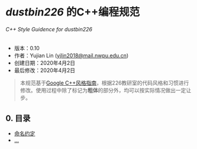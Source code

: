 # *dustbin226* 的C++编程规范
###### C++  Style Guidence for *dustbin226*

- 版本：0.10
- 作者：Yujian Lin (yjlin2018@mail.nwpu.edu.cn)
- 创建日期：2020年4月2日
- 最后修改：2020年4月2日

> 本规范基于[Google C++风格指南](https://zh-google-styleguide.readthedocs.io/en/latest/google-cpp-styleguide)，根据226教研室的代码风格和习惯进行修改。使用过程中除了标记为**粗体**的部分外，均可以按实际情况做出一定让步。

## 0. 目录
- [命名约定](./1_naming.md)
- [...]()

